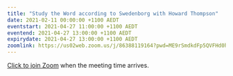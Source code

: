 ```yaml
---
title: "Study the Word according to Swedenborg with Howard Thompson"
date: 2021-02-11 00:00:00 +1100 AEDT
eventstart: 2021-04-27 11:00:00 +1100 AEDT
eventend: 2021-04-27 13:00:00 +1100 AEDT
expirydate: 2021-04-27 13:00:00 +1100 AEDT
zoomlink: https://us02web.zoom.us/j/86388119164?pwd=ME9rSmdkdFp5QVFHd0hIbDZmNXhRQT09
---
```


[Click to join Zoom](https://us02web.zoom.us/j/86388119164?pwd=ME9rSmdkdFp5QVFHd0hIbDZmNXhRQT09) when the meeting time arrives.